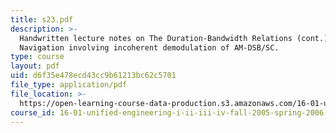 ```yaml
---
title: s23.pdf
description: >-
  Handwritten lecture notes on The Duration-Bandwidth Relations (cont.), Loran-C
  Navigation involving incoherent demodulation of AM-DSB/SC.
type: course
layout: pdf
uid: d6f35e478ecd43cc9b61213bc62c5701
file_type: application/pdf
file_location: >-
  https://open-learning-course-data-production.s3.amazonaws.com/16-01-unified-engineering-i-ii-iii-iv-fall-2005-spring-2006/d6f35e478ecd43cc9b61213bc62c5701_s23.pdf
course_id: 16-01-unified-engineering-i-ii-iii-iv-fall-2005-spring-2006
---
```

